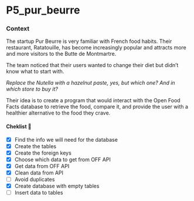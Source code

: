 # P5_pur_beurre

### Context
The startup Pur Beurre is very familiar with French food habits. Their restaurant, Ratatouille, has become increasingly popular and attracts more and more visitors to the Butte de Montmartre.

The team noticed that their users wanted to change their diet but didn’t know what to start with. 

_Replace the Nutella with a hazelnut paste, yes, but which one? And in which store to buy it?_ 

Their idea is to create a program that would interact with the Open Food Facts database to retrieve the food, compare it, and provide the user with a healthier alternative to the food they crave.

#### Cheklist :memo:
- [x] Find the info we will need for the database
- [x] Create the tables
- [x] Create the foreign keys
- [x] Choose which data to get from OFF API
- [x] Get data from OFF API
- [x] Clean data from API
- [ ] Avoid duplicates
- [x] Create database with empty tables
- [ ] Insert data to tables